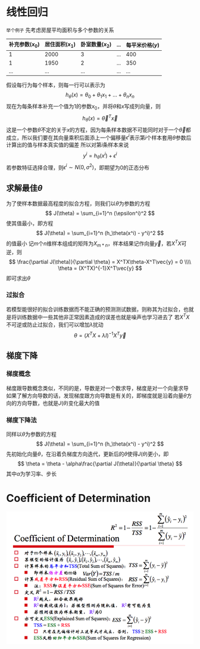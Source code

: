 # 线性回归
`举个例子`
先考虑房屋平均面积与多个参数的关系

补充参数($x_0$)|居住面积($x_1$)|卧室数量($x_2$)|...|每平米价格($y$)
----|-----|------|----|------
1|2000|3|...|400
1|1950|2|...|350
...|...|...|...|...

假设每行为每个样本，则每一行可以表示为
$$
h_\theta(x) = \theta_0+\theta_1 x_1+...+\theta_n x_n
$$
现在为每条样本补充一个值为1的参数$x_0$，并将$\theta$和$x$写成列向量，则
$$
h_\theta(x) = {\vec{\theta}} ^T \vec{x}
$$
这是一个参数$\theta$不定的关于$x$的方程，因为每条样本数据不可能同时对于一个$\vec{\theta}$都成立，所以我们要在其向量乘积后面添上一个偏移量$\epsilon ^{i}$表示第$i$个样本套用$\theta$参数后计算出的值与样本真实值的偏差
所以对第$i$条样本来说
$$
y^i = h_\theta(x^i) + \epsilon^i
$$
若参数特征选择合理，则$\epsilon ^i \sim N(0,\sigma ^2)$，即期望为0的正态分布

## 求解最佳$\theta$
为了使样本数据最高程度的拟合方程，则我们以$\theta$为参数的方程
$$
J(\theta) = \sum_{i=1}^n (\epsilon^i)^2
$$
使其值最小，即方程
$$
J(\theta) = \sum_{i=1}^n (h_\theta(x^i) - y^i)^2
$$
的值最小
记$m$个$n$维样本组成的矩阵为$X_{m*n}$，样本结果记作向量$\vec{y}$，若$X^TX$可逆，则
$$
\frac{\partial J(\theta)}{\partial \theta} = X^TX\theta-X^T\vec{y} = 0
\\\\
\theta = (X^TX)^{-1}X^T\vec{y}
$$
即可求出$\theta$ 

### 过拟合
若模型能很好的拟合训练数据而不能正确的预测测试数据，则称其为过拟合，也就是将训练数据中一些其他非正常因素造成的误差也就是噪声也学习进去了
若$X^TX$不可逆或防止过拟合，我们可以增加$\lambda$扰动
$$
\theta = (X^TX + \lambda I)^{-1}X^T\vec{y}
$$

## 梯度下降
### 梯度概念
梯度跟导数概念类似，不同的是，导数是对一个数求导，梯度是对一个向量求导
如果了解方向导数的话，发现梯度跟方向导数是有关的，即梯度就是沿着向量$\theta$方向的方向导数，也就是$J(\theta)$变化最大的值

### 梯度下降法
同样以$\theta$为参数的方程
$$
J(\theta) = \sum_{i=1}^n (h_\theta(x^i) - y^i)^2
$$
先初始化向量$\theta$，在沿着负梯度方向迭代，更新后的$\theta$使得$J(\theta)$更小，即
$$
\theta = \theta - \alpha\frac{\partial J(\theta)}{\partial \theta}
$$
其中$\alpha$为学习率、步长

# Coefficient of Determination
![image](./imgs/1.png)

